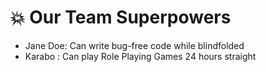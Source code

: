 # 💥 Our Team Superpowers

- Jane Doe: Can write bug-free code while blindfolded
- Karabo : Can play Role Playing Games 24 hours straight